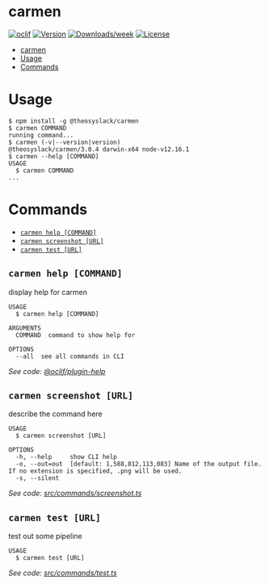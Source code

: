 # carmen

[![oclif](https://img.shields.io/badge/cli-oclif-brightgreen.svg)](https://oclif.io)
[![Version](https://img.shields.io/npm/v/@theosyslack/carmen.svg)](https://npmjs.org/package/@theosyslack/carmen)
[![Downloads/week](https://img.shields.io/npm/dw/@theosyslack/carmen.svg)](https://npmjs.org/package/@theosyslack/carmen)
[![License](https://img.shields.io/npm/l/@theosyslack/carmen.svg)](https://github.com/theosyslack/carmen/blob/master/package.json)

<!-- toc -->
* [carmen](#carmen)
* [Usage](#usage)
* [Commands](#commands)
<!-- tocstop -->

# Usage

<!-- usage -->
```sh-session
$ npm install -g @theosyslack/carmen
$ carmen COMMAND
running command...
$ carmen (-v|--version|version)
@theosyslack/carmen/3.0.4 darwin-x64 node-v12.16.1
$ carmen --help [COMMAND]
USAGE
  $ carmen COMMAND
...
```
<!-- usagestop -->

# Commands

<!-- commands -->
* [`carmen help [COMMAND]`](#carmen-help-command)
* [`carmen screenshot [URL]`](#carmen-screenshot-url)
* [`carmen test [URL]`](#carmen-test-url)

## `carmen help [COMMAND]`

display help for carmen

```
USAGE
  $ carmen help [COMMAND]

ARGUMENTS
  COMMAND  command to show help for

OPTIONS
  --all  see all commands in CLI
```

_See code: [@oclif/plugin-help](https://github.com/oclif/plugin-help/blob/v2.2.3/src/commands/help.ts)_

## `carmen screenshot [URL]`

describe the command here

```
USAGE
  $ carmen screenshot [URL]

OPTIONS
  -h, --help     show CLI help
  -o, --out=out  [default: 1,588,812,113,083] Name of the output file. If no extension is specified, .png will be used.
  -s, --silent
```

_See code: [src/commands/screenshot.ts](https://github.com/theosyslack/carmen/blob/v3.0.4/src/commands/screenshot.ts)_

## `carmen test [URL]`

test out some pipeline

```
USAGE
  $ carmen test [URL]
```

_See code: [src/commands/test.ts](https://github.com/theosyslack/carmen/blob/v3.0.4/src/commands/test.ts)_
<!-- commandsstop -->
